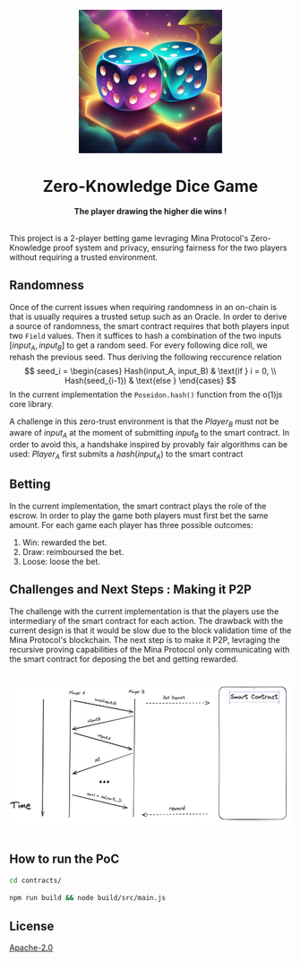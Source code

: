<div align="center">
<br>
<img style="align: center" src="./logo.png" height=256/>
<h1>Zero-Knowledge Dice Game</h1>
<strong>The player drawing the higher die wins !</strong>
</div>
<br>

This project is a 2-player betting game levraging Mina Protocol's Zero-Knowledge proof system and privacy, ensuring fairness for the two players without requiring a trusted environment. 

## Randomness 
Once of the current issues when requiring randomness in an on-chain is that is usually requires a trusted setup such as an Oracle. In order to derive a source of randomness, the smart contract requires that both players input two `Field` values. Then it suffices to hash a combination of the two inputs $[input_A, input_B]$ to get a random seed. For every following dice roll, we rehash the previous seed. Thus deriving the following reccurence relation 
$$
seed_i = 
\begin{cases} 
Hash(input_A, input_B) & \text{if } i = 0, \\
Hash(seed_{i-1}) & \text{else } 
\end{cases}
$$ 
In the current implementation the `Poseidon.hash()` function from the o(1)js core library. 

A challenge in this zero-trust environment is that the $Player_B$ must not be aware of $input_A$ at the moment of submitting $input_B$ to the smart contract. In order to avoid this, a handshake inspired by provably fair algorithms can be used: $Player_A$ first submits a $hash(input_A)$ to the smart contract 

## Betting
In the current implementation, the smart contract plays the role of the escrow. In order to play the game both players must first bet the same amount. For each game each player has three possible outcomes:
1. Win: rewarded the bet.
2. Draw: reimboursed the bet.
3. Loose: loose the bet.

## Challenges and Next Steps : Making it P2P
The challenge with the current implementation is that the players use the intermediary of the smart contract for each action. The drawback with the current design is that it would be slow due to the block validation time of the Mina Protocol's blockchain. The next step is to make it P2P, levraging the recursive proving capabilities of the Mina Protocol only communicating with the smart contract for deposing the bet and getting rewarded.

<div align="center">
<br>
<img style="align: center" src="./p2p.png" height=256/>
</div>
<br>

## How to run the PoC

```sh
cd contracts/
```

```sh
npm run build && node build/src/main.js  
```



## License

[Apache-2.0](LICENSE)
